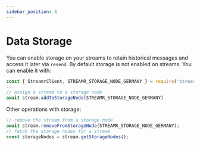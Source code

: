 ```yaml
---
sidebar_position: 4
---
```


# Data Storage

You can enable storage on your streams to retain historical messages and access it later via `resend`. By default storage is not enabled on streams. You can enable it with:

```js
const { StreamrClient, STREAMR_STORAGE_NODE_GERMANY } = require('streamr-client')
...
// assign a stream to a storage node
await stream.addToStorageNode(STREAMR_STORAGE_NODE_GERMANY)
```

Other operations with storage:

```js
// remove the stream from a storage node
await stream.removeFromStorageNode(STREAMR_STORAGE_NODE_GERMANY);
// fetch the storage nodes for a stream
const storageNodes = stream.getStorageNodes();
```
